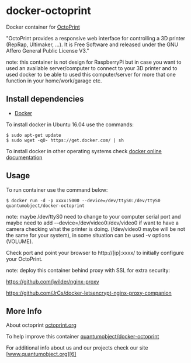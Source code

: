 # docker-octoprint

Docker container for [OctoPrint][3]

"OctoPrint provides a responsive web interface for controlling a 3D printer (RepRap, Ultimaker, ...). It is Free Software and released under the GNU Affero General Public License V3."

note: this container is not design for RaspberryPi but in case you want to used an available server/computer to connect to your 3D printer and to used docker to be able to used this computer/server for more that one function in your home/work/garage etc. 

## Install dependencies

  - [Docker][2]

To install docker in Ubuntu 16.04 use the commands:

    $ sudo apt-get update
    $ sudo wget -qO- https://get.docker.com/ | sh

 To install docker in other operating systems check [docker online documentation][4]

## Usage

To run container use the command below:

    $ docker run -d -p xxxx:5000 --device=/dev/ttyS0:/dev/ttyS0 quantumobject/docker-octoprint

note: maybe /dev/ttyS0 need to change to your computer serial port and maybe need to add -–device=/dev/video0:/dev/video0 if want to have a camera checking what the printer is doing. (/dev/video0 maybe will be not the same for your system), in some situation can be used -v options (VOLUME).

Check port and point your browser to http://[ip]:xxxx/  to initially configure your OctoPrint.

note: deploy this container behind proxy with SSL for extra security:

https://github.com/jwilder/nginx-proxy

https://github.com/JrCs/docker-letsencrypt-nginx-proxy-companion

## More Info

About octoprint [octoprint.org][1]

To help improve this container [quantumobject/docker-octoprint][5]

For additional info about us and our projects check our site [www.quantumobject.org][6]

[1]:http://octoprint.org/
[2]:https://www.docker.com
[3]:https://github.com/foosel/OctoPrint
[4]:http://docs.docker.com
[5]:https://github.com/QuantumObject/docker-octoprint
[6]:https://www.quantumobject.org/

